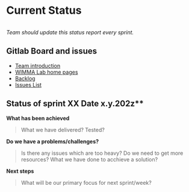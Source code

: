 # Current Status

![]()

*Team should update this status report every sprint.*

## Gitlab Board and issues

* [Team introduction](docs/10-Project-management/team-introduction.md)
* [WIMMA Lab home pages](https://www.wimmalab.org/en)
* [Backlog](https://gitlab.labranet.jamk.fi/wimma-lab-2022/pengwin-media/core/-/issues?sort=created_date&state=opened&label_name[]=Backlog)
* [Issues List](https://gitlab.labranet.jamk.fi/wimma-lab-2022/pengwin-media/core/-/issues?sort=created_date&state=opened)

## Status of sprint XX Date x.y.202z**

**What has been achieved**

> What we have delivered? Tested? 

**Do we have a problems/challenges?**

>Is there any issues which are too heavy? Do we need to get more resources?
>What we have done to acchieve a solution?

**Next steps**

>What will be our primary focus for next sprint/week? 



